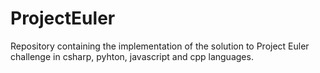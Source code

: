 # ProjectEuler

Repository containing the implementation of the solution to Project Euler challenge in csharp, pyhton, javascript and cpp languages.
